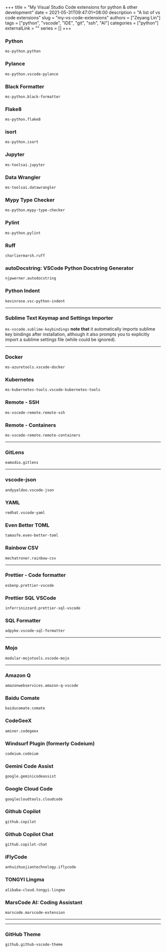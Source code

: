 +++
title = "My Visual Studio Code extensions for python & other development"
date = 2021-05-31T09:47:01+08:00
description = "A list of vs code extensions"
slug = "my-vs-code-extensions"
authors = ["Zeyang Lin"]
tags = ["python", "vscode", "IDE", "git", "ssh", "AI"]
categories = ["python"]
externalLink = ""
series = []
+++

### Python

`ms-python.python`

### Pylance

`ms-python.vscode-pylance`

### Black Formatter

`ms-python.black-formatter`

### Flake8

`ms-python.flake8`

### isort

`ms-python.isort`

### Jupyter

`ms-toolsai.jupyter`

### Data Wrangler

`ms-toolsai.datawrangler`

### Mypy Type Checker

`ms-python.mypy-type-checker`

### Pylint

`ms-python.pylint`

### Ruff

`charliermarsh.ruff`

### autoDocstring: VSCode Python Docstring Generator

`njpwerner.autodocstring`

### Python Indent

`kevinrose.vsc-python-indent`

------------------

### Sublime Text Keymap and Settings Importer

`ms-vscode.sublime-keybindings`
**note that** it automatically imports sublime key bindings after installation, although it also prompts you to explicitly import a sublime settings file (while could be ignored).

------------------

### Docker

`ms-azuretools.vscode-docker`

### Kubernetes

`ms-kubernetes-tools.vscode-kubernetes-tools`

### Remote - SSH

`ms-vscode-remote.remote-ssh`

### Remote - Containers

`ms-vscode-remote.remote-containers`

------------------

### GitLens

`eamodio.gitlens`

------------------

### vscode-json

`andyyaldoo.vscode-json`

### YAML

`redhat.vscode-yaml`

### Even Better TOML

`tamasfe.even-better-toml`

### Rainbow CSV

`mechatroner.rainbow-csv`

------------------

### Prettier - Code formatter

`esbenp.prettier-vscode`

### Prettier SQL VSCode

`inferrinizzard.prettier-sql-vscode`

### SQL Formatter

`adpyke.vscode-sql-formatter`

------------------

### Mojo

`modular-mojotools.vscode-mojo`

------------------

### Amazon Q

`amazonwebservices.amazon-q-vscode`

### Baidu Comate

`baiducomate.comate`

### CodeGeeX

`aminer.codegeex`

### Windsurf Plugin (formerly Codeium)

`codeium.codeium`

### Gemini Code Assist

`google.geminicodeassist`

### Google Cloud Code

`googlecloudtools.cloudcode`

### Github Copilot

`github.copilot`

### Github Copilot Chat

`github.copilot-chat`

### iFlyCode

`anhuizhuojiantechnology.iflycode`

### TONGYI Lingma

`alibaba-cloud.tongyi-lingma`

### MarsCode AI: Coding Assistant

`marscode.marscode-extension`

------------------

------------------

### GitHub Theme

`github.github-vscode-theme`
